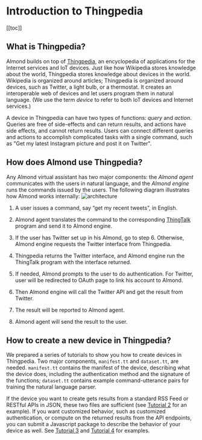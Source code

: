 # Introduction to Thingpedia

[[toc]]

## What is Thingpedia?
Almond builds on top of [Thingpedia](https://thingpedia.stanford.edu/), 
an encyclopedia of applications for the Internet services and IoT devices. 
Just like how Wikipedia stores knowledge about the world, 
Thingpedia stores knowledge about devices in the world. 
Wikipedia is organized around articles; 
Thingpedia is organized around devices, such as Twitter, a light bulb, or a thermostat.
It creates an interoperable web of devices and let users program them in 
natural language. 
(We use the term _device_ to refer to both IoT devices and Internet services.)

A device in Thingpedia can have two types of functions: _query_ and _action_.
Queries are free of side-effects and can return results,
and actions have side effects, and cannot return results.
Users can connect different queries and actions to accomplish 
complicated tasks with a single command, such as 
"Get my latest Instagram picture and post it on Twitter".

## How does Almond use Thingpedia? 
Any Almond virtual assistant has two major components:
the _Almond agent_ communicates with the users in natural language, and
the _Almond engine_ runs the commands issued by the users. 
The following diagram illustrates how Almond works internally:
![architecture](/images/thingengine-arch.svg)

1. A user issues a command, say “get my recent tweets”, in English.

2. Almond agent translates the command to the corresponding [ThingTalk](/doc/thingtalk-intro.md) program 
and send it to Almond engine.

3. If the user has Twitter set up in his Almond, go to step 6. Otherwise, Almond engine requests
the Twitter interface from Thingpedia.

4. Thingpedia returns the Twitter interface, and Almond engine run the ThingTalk program with the interface returned. 

5. If needed, Almond prompts to the user to do authentication. For Twitter, user will be redirected
to OAuth page to link his account to Almond. 

6. Then Almond engine will call the Twitter API and get the result from Twitter.

7. The result will be reported to Almond agent.

8. Almond agent will send the result to the user.

## How to create a new device in Thingpedia?
We prepared a series of tutorials to show you how to create devices in Thingpedia. 
Two major components, `manifest.tt` and `dataset.tt`, are needed.
`manifest.tt` contains the manifest of the device, describing what the device does, including the 
authentication method and the signature of the functions;
`dataset.tt` contains example command-utterance pairs for training the natural language
parser. 

If the device you want to create gets results from a standard RSS Feed
or RESTful APIs in JSON, these two files are sufficient 
(see [Tutorial 2](/doc/thingpedia-tutorial-nyt.md) for an example).
If you want customized behavior, such as customized authentication, or compute on the returned
results from the API endpoints, you can submit a Javascript package to describe 
the behavior of your device as well. 
See [Tutorial 3](/doc/thingpedia-tutorial-cat.md) and 
[Tutorial 4](/doc/thingpedia-tutorial-linkedin.md) for examples.  

